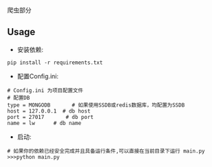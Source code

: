 爬虫部分

## Usage

* 安装依赖:

```shell
pip install -r requirements.txt
```

* 配置Config.ini:

```shell
# Config.ini 为项目配置文件
# 配置DB
type = MONGODB       # 如果使用SSDB或redis数据库，均配置为SSDB
host = 127.0.0.1  # db host
port = 27017       # db port
name = lw      # db name
```

* 启动:

```shell
# 如果你的依赖已经安全完成并且具备运行条件,可以直接在当前目录下运行 main.py
>>>python main.py
```
